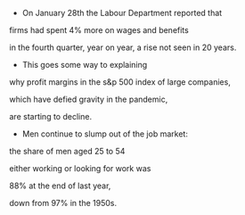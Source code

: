 - On January 28th the Labour Department reported that 

firms had spent 4% more on wages and benefits 

in the fourth quarter, year on year, a rise not seen in 20 years. 



- This goes some way to explaining 

why profit margins in the s&p 500 index of large companies, 

which have defied gravity in the pandemic, 

are starting to decline.

- Men continue to slump out of the job market: 

the share of men aged 25 to 54 

either working or looking for work was 

88% at the end of last year, 

down from 97% in the 1950s. 

